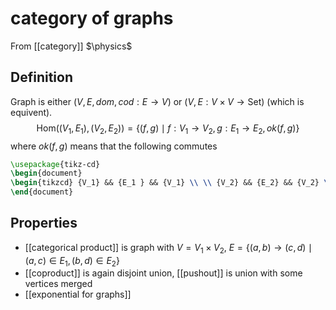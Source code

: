 # category of graphs
From [[category]]
$\physics$
## Definition
Graph is either $(V, E, dom, cod: E \to V)$ or $(V, E: V \times V \to \mathrm{Set})$ (which is equivent).
$$\mathrm{Hom}((V_{1}, E_{1}), (V_{2}, E_{2})) = \{ (f, g) \mid f: V_{1} \to V_{2}, g: E_{1} \to E_{2}, ok(f, g) \}$$
where $ok(f, g)$ means that the following commutes
```tikz
\usepackage{tikz-cd}
\begin{document}
\begin{tikzcd} {V_1} && {E_1 } && {V_1} \\ \\ {V_2} && {E_2} && {V_2} \arrow["g", from=1-3, to=3-3] \arrow["f", from=1-1, to=3-1] \arrow["f", from=1-5, to=3-5] \arrow["dom"', from=1-3, to=1-1] \arrow["dom"', from=3-3, to=3-1] \arrow["cod", from=1-3, to=1-5] \arrow["cod", from=3-3, to=3-5] \end{tikzcd}
\end{document}
```

## Properties
- [[categorical product]] is graph with $V = V_{1} \times V_{2}$, $E = \{ (a, b) \to (c, d) \mid (a, c) \in E_{1}, (b, d) \in E_{2} \}$
- [[coproduct]] is again disjoint union, [[pushout]] is union with some vertices merged
- [[exponential for graphs]]
